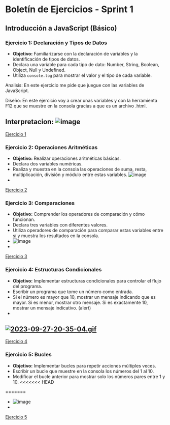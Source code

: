 # Boletín de Ejercicios - Sprint 1


## Introducción a JavaScript (Básico)
### Ejercicio 1: Declaración y Tipos de Datos

- **Objetivo:** Familiarizarse con la declaración de variables y la identificación de tipos de datos.
- Declara una variable para cada tipo de dato: Number, String, Boolean, Object, Null y Undefined.
- Utiliza `console.log` para mostrar el valor y el tipo de cada variable.

Analisis:
En este ejercicio me pide que juegue con las variables de JavaScript.

Diseño:
En este ejercicio voy a crear unas variables y con la herramienta F12 que se muestre en la consola gracias a que es un archivo .html.

Interpretacion: 
![image](https://github.com/Emi115/2deProgramacion/assets/127744256/9f7cdb44-6f2d-4ae2-b438-b619281ccf88)
-
[Ejercicio 1](ejercicio1.html)

 


### Ejercicio 2: Operaciones Aritméticas
- **Objetivo:** Realizar operaciones aritméticas básicas.
- Declara dos variables numéricas.
- Realiza y muestra en la consola las operaciones de suma, resta, multiplicación, división y módulo entre estas variables.
![image](https://github.com/Emi115/2deProgramacion/assets/127744256/3b810a2d-53d3-4e41-876d-d97581429e32)
-
[Ejercicio 2](ejercicio2.html)
### Ejercicio 3: Comparaciones
- **Objetivo:** Comprender los operadores de comparación y cómo funcionan.
- Declara tres variables con diferentes valores.
- Utiliza operadores de comparación para comparar estas variables entre sí y muestra los resultados en la consola.
- ![image](https://github.com/Emi115/2deProgramacion/assets/127744256/039eca16-07ff-462b-8edc-b071ac352c50)
-
[Ejercicio 3](ejercicio3.html)

### Ejercicio 4: Estructuras Condicionales
- **Objetivo:** Implementar estructuras condicionales para controlar el flujo del programa.
- Escribir un programa que tome un número como entrada.
- Si el número es mayor que 10, mostrar un mensaje indicando que es mayor. Si es menor, mostrar otro mensaje. Si es exactamente 10, mostrar un mensaje indicativo. (alert)
- 
[![2023-09-27-20-35-04.gif](https://i.postimg.cc/cJzPY8GZ/2023-09-27-20-35-04.gif)](https://postimg.cc/yJFfCxNr)
-
[Ejercicio 4](ejercicio4.html)
### Ejercicio 5: Bucles
- **Objetivo:** Implementar bucles para repetir acciones múltiples veces.
- Escribir un bucle que muestre en la consola los números del 1 al 10.
- Modificar el bucle anterior para mostrar solo los números pares entre 1 y 10.
<<<<<<< HEAD


=======
- ![image](https://github.com/Emi115/2deProgramacion/assets/127744256/13579d08-6565-4317-bff1-d300329a2235)
-
[Ejercicio 5](ejercicio5.html)

